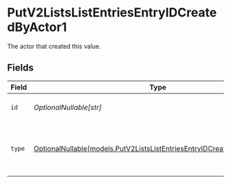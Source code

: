 # PutV2ListsListEntriesEntryIDCreatedByActor1

The actor that created this value.


## Fields

| Field                                                                                                                                    | Type                                                                                                                                     | Required                                                                                                                                 | Description                                                                                                                              |
| ---------------------------------------------------------------------------------------------------------------------------------------- | ---------------------------------------------------------------------------------------------------------------------------------------- | ---------------------------------------------------------------------------------------------------------------------------------------- | ---------------------------------------------------------------------------------------------------------------------------------------- |
| `id`                                                                                                                                     | *OptionalNullable[str]*                                                                                                                  | :heavy_minus_sign:                                                                                                                       | An ID to identify the actor.                                                                                                             |
| `type`                                                                                                                                   | [OptionalNullable[models.PutV2ListsListEntriesEntryIDCreatedByActorType1]](../models/putv2listslistentriesentryidcreatedbyactortype1.md) | :heavy_minus_sign:                                                                                                                       | The type of actor. [Read more information on actor types here](/docs/actors).                                                            |